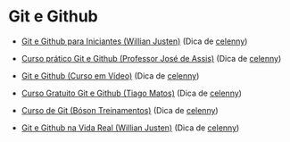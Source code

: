 # Git e Github

- [Git e Github para Iniciantes (Willian Justen)](https://www.youtube.com/playlist?list=PLlAbYrWSYTiPA2iEiQ2PF_A9j__C4hi0A) (Dica de [celenny](https://github.com/celenny))

- [Curso prático Git e Github (Professor José de Assis)](https://www.youtube.com/playlist?list=PLbEOwbQR9lqzK14I7OOeREEIE4k6rjgIj) (Dica de [celenny](https://github.com/celenny))

- [Git e Github (Curso em Vídeo)](https://www.cursoemvideo.com/curso/curso-de-git-e-github/) (Dica de [celenny](https://github.com/celenny))

- [Curso Gratuito Git e Github (Tiago Matos)](https://www.youtube.com/playlist?list=PLcoYAcR89n-qbO7YAVj5S0alABLis_QVU) (Dica de [celenny](https://github.com/celenny))

- [Curso de Git (Bóson Treinamentos)](https://www.cursoemvideo.com/curso/curso-de-git-e-github/) (Dica de [celenny](https://github.com/celenny))

- [Git e Github na Vida Real (Willian Justen)](https://www.youtube.com/playlist?list=PLlAbYrWSYTiNqugqFFWWsgONJsmc3eMpg) (Dica de [celenny](https://github.com/celenny)) 
